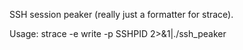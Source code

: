 SSH session peaker (really just a formatter for strace).

Usage:
	strace -e write -p SSHPID 2>&1|./ssh_peaker
